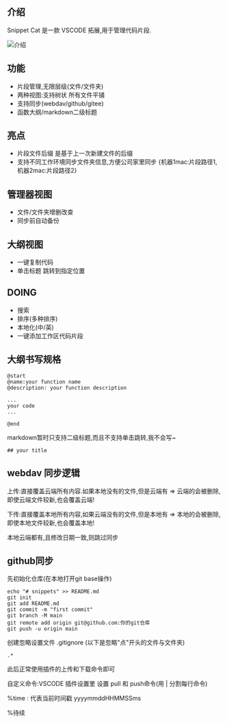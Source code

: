## 介绍

Snippet Cat 是一款 VSCODE 拓展,用于管理代码片段.


![介绍](https://cdn.yuelili.com/20220912212928.webp)

## 功能

- 片段管理,无限层级(文件/文件夹) 
- 两种视图:支持树状 所有文件平铺
- 支持同步(webdav/github/gitee)
- 函数大纲/markdown二级标题

## 亮点

- 片段文件后缀 是基于上一次新建文件的后缀
- 支持不同工作环境同步文件夹信息,方便公司家里同步 {机器1mac:片段路径1,机器2mac:片段路径2} 

## 管理器视图

- 文件/文件夹增删改查
- 同步前自动备份

## 大纲视图

- 一键复制代码
- 单击标题 跳转到指定位置

## DOING

- 搜索
- 排序(多种排序)
- 本地化(中/英)
- 一键添加工作区代码片段

## 大纲书写规格

```
@start
@name:your function name
@description: your function description

...
your code
...

@end

```

markdown暂时只支持二级标题,而且不支持单击跳转,我不会写~

`## your title`


## webdav 同步逻辑

上传:直接覆盖云端所有内容.如果本地没有的文件,但是云端有 => 云端的会被删除, 即使云端文件较新,也会覆盖云端!

下传:直接覆盖本地所有内容,如果云端没有的文件,但是本地有 => 本地的会被删除, 即使本地文件较新,也会覆盖本地!

本地云端都有,且修改日期一致,则跳过同步

## github同步

先初始化仓库(在本地打开git base操作)

```
echo "# snippets" >> README.md
git init
git add README.md
git commit -m "first commit"
git branch -M main
git remote add origin git@github.com:你的git仓库
git push -u origin main
```

创建忽略设置文件 .gitignore (以下是忽略"点"开头的文件与文件夹)
```
.*
```

此后正常使用插件的上传和下载命令即可

自定义命令:VSCODE 插件设置里 设置 pull 和 push命令(用 | 分割每行命令)

%time : 代表当前时间戳 yyyymmddHHMMSSms

%待续

